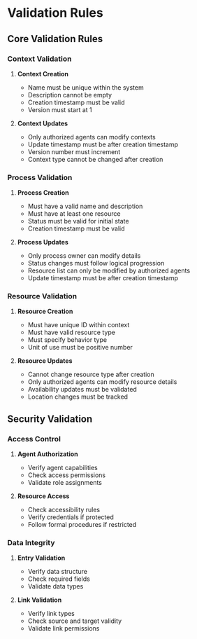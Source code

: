 # Validation Rules

## Core Validation Rules

### Context Validation

1. **Context Creation**
   - Name must be unique within the system
   - Description cannot be empty
   - Creation timestamp must be valid
   - Version must start at 1

2. **Context Updates**
   - Only authorized agents can modify contexts
   - Update timestamp must be after creation timestamp
   - Version number must increment
   - Context type cannot be changed after creation

### Process Validation

1. **Process Creation**
   - Must have a valid name and description
   - Must have at least one resource
   - Status must be valid for initial state
   - Creation timestamp must be valid

2. **Process Updates**
   - Only process owner can modify details
   - Status changes must follow logical progression
   - Resource list can only be modified by authorized agents
   - Update timestamp must be after creation timestamp

### Resource Validation

1. **Resource Creation**
   - Must have unique ID within context
   - Must have valid resource type
   - Must specify behavior type
   - Unit of use must be positive number

2. **Resource Updates**
   - Cannot change resource type after creation
   - Only authorized agents can modify resource details
   - Availability updates must be validated
   - Location changes must be tracked

## Security Validation

### Access Control

1. **Agent Authorization**
   - Verify agent capabilities
   - Check access permissions
   - Validate role assignments

2. **Resource Access**
   - Check accessibility rules
   - Verify credentials if protected
   - Follow formal procedures if restricted

### Data Integrity

1. **Entry Validation**
   - Verify data structure
   - Check required fields
   - Validate data types

2. **Link Validation**
   - Verify link types
   - Check source and target validity
   - Validate link permissions
